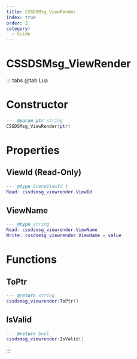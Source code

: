 ```yaml
---
title: CSSDSMsg_ViewRender
index: true
order: 2
category:
  - Guide
---
```


# CSSDSMsg_ViewRender

::: tabs
@tab Lua
# Constructor
```lua
--- @param ptr string
CSSDSMsg_ViewRender(ptr)
```
# Properties
## ViewId (Read-Only)
```lua
--- @type SceneViewId_t
Read: cssdsmsg_viewrender.ViewId
```
## ViewName 
```lua
--- @type string
Read: cssdsmsg_viewrender.ViewName
Write: cssdsmsg_viewrender.ViewName = value
```
# Functions
## ToPtr
```lua
--- @return string
cssdsmsg_viewrender:ToPtr()
```
## IsValid
```lua
--- @return bool
cssdsmsg_viewrender:IsValid()
```

:::